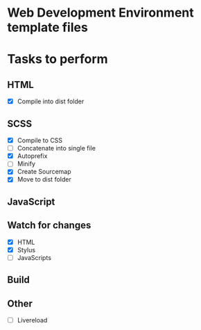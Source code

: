# Web Development Environment template files

# Tasks to perform
## HTML
- [x] Compile into dist folder

## SCSS
- [X] Compile to CSS
- [ ] Concatenate into single file
- [X] Autoprefix
- [ ] Minify
- [X] Create Sourcemap
- [X] Move to dist folder

## JavaScript

## Watch for changes
- [x] HTML
- [x] Stylus
- [ ] JavaScripts

## Build
## Other
- [ ] Livereload